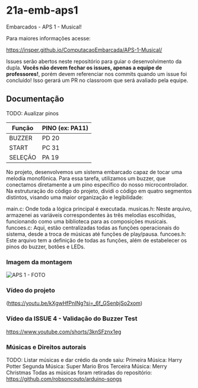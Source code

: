 # 21a-emb-aps1

Embarcados - APS 1 - Musical!

Para maiores informações acesse:

https://insper.github.io/ComputacaoEmbarcada/APS-1-Musical/

Issues serão abertos neste repositório para guiar o desenvolvimento
da dupla. **Vocês não devem fechar os issues, apenas a equipe de professores!**, porém devem referenciar nos commits quando um issue 
foi concluído! Isso gerará um PR no classroom que será avaliado pela equipe.

## Documentação

TODO: Aualizar pinos

| Função  | PINO (ex: PA11) |
|---------|-----------------|
| BUZZER  |      PD 20      |
| START   |      PC 31      |
| SELEÇÃO |      PA 19      |

No projeto, desenvolvemos um sistema embarcado capaz de tocar uma melodia monofônica. Para essa tarefa, utilizamos um buzzer, que conectamos diretamente a um pino específico do nosso microcontrolador.
Na estruturação do código do projeto, dividi o código em quatro segmentos distintos, visando uma maior organização e legibilidade:

main.c: Onde toda a lógica principal é executada.
musicas.h: Neste arquivo, armazenei as variáveis correspondentes às três melodias escolhidas, funcionando como uma biblioteca para as composições musicais.
funcoes.c: Aqui, estão centralizadas todas as funções operacionais do sistema, desde a troca de músicas até funções de play/pausa.
funcoes.h: Este arquivo tem a definição de todas as funções, além de estabelecer os pinos do buzzer, botões e LEDs.

### Imagem da montagem

![APS 1 - FOTO](https://github.com/insper-classroom/23b-emb-aps-1-aps1-lucasgurgel/assets/81190013/d41c9a84-363f-4acb-8b29-39021937d036)


### Vídeo do projeto

(https://youtu.be/kXgwHfPnINg?si=_6f_GSenbjSo2xom)

### Vídeo da ISSUE 4 - Validação do Buzzer Test

https://www.youtube.com/shorts/3knSFznx1eg

### Músicas e Direitos autorais

TODO: Listar músicas e dar crédio da onde saiu:
Primeira Música: Harry Potter 
Segunda Música: Super Mario Bros
Terceira Música: Merry Christmas 
Todas as músicas foram retiradas do repositório: https://github.com/robsoncouto/arduino-songs
